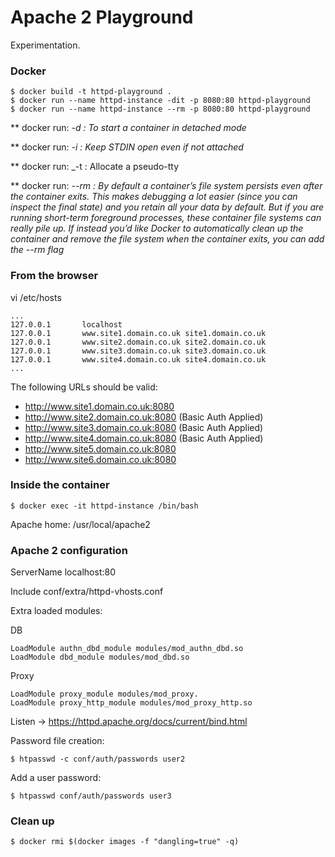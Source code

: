 
# Apache 2 Playground

Experimentation.

### Docker

    $ docker build -t httpd-playground .
    $ docker run --name httpd-instance -dit -p 8080:80 httpd-playground
    $ docker run --name httpd-instance --rm -p 8080:80 httpd-playground

** docker run: _-d : To start a container in detached mode_

** docker run: _-i : Keep STDIN open even if not attached_

** docker run: _-t : Allocate a pseudo-tty

** docker run: _--rm : By default a container’s file system persists even after the container exits. This makes debugging a lot easier (since you can inspect the final state) and you retain all your data by default. But if you are running short-term foreground processes, these container file systems can really pile up. If instead you’d like Docker to automatically clean up the container and remove the file system when the container exits, you can add the --rm flag_

### From the browser

vi /etc/hosts

    ...
    127.0.0.1       localhost 
    127.0.0.1       www.site1.domain.co.uk site1.domain.co.uk 
    127.0.0.1       www.site2.domain.co.uk site2.domain.co.uk 
    127.0.0.1       www.site3.domain.co.uk site3.domain.co.uk
    127.0.0.1       www.site4.domain.co.uk site4.domain.co.uk
    ...

The following URLs should be valid:

  - http://www.site1.domain.co.uk:8080
  - http://www.site2.domain.co.uk:8080 (Basic Auth Applied)
  - http://www.site3.domain.co.uk:8080 (Basic Auth Applied)
  - http://www.site4.domain.co.uk:8080 (Basic Auth Applied)
  - http://www.site5.domain.co.uk:8080
  - http://www.site6.domain.co.uk:8080

### Inside the container

    $ docker exec -it httpd-instance /bin/bash

Apache home: /usr/local/apache2

### Apache 2 configuration

ServerName localhost:80

Include conf/extra/httpd-vhosts.conf

Extra loaded modules:

DB

    LoadModule authn_dbd_module modules/mod_authn_dbd.so
    LoadModule dbd_module modules/mod_dbd.so

Proxy

    LoadModule proxy_module modules/mod_proxy.
    LoadModule proxy_http_module modules/mod_proxy_http.so

Listen -> https://httpd.apache.org/docs/current/bind.html

Password file creation:

    $ htpasswd -c conf/auth/passwords user2

Add a user password:

    $ htpasswd conf/auth/passwords user3

### Clean up

    $ docker rmi $(docker images -f "dangling=true" -q)
